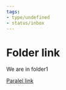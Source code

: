 ```yaml
---
tags:
- type/undefined
- status/inbox
---
```

   
# Folder link   
   
We are in folder1   
   
[Paralel link](../Folder1/Paralel%20link.md)